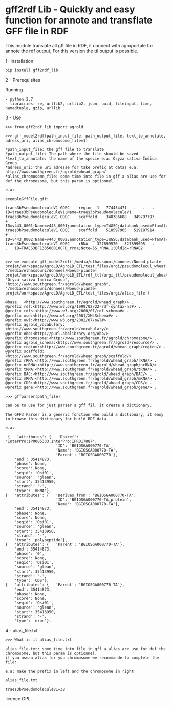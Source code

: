 gff2rdf Lib - Quickly and easy function for annote and transflate GFF file in RDF
========================================================

This module translate all gff file in RDF, it connect with agroportale for annote the rdf output,
For this version the ttl output is possible. 

1- Installation

    pip install gff2rdf_lib 


2 - Prerequisites

Running 

    - python 2.7
    - librairies: re, urllib2, urllib2, json, uuid, fileinput, time, namedtuple, gzip, urllib
      

3 - Use

    >>> from gff2rdf_lib import agrold
    
    >>> gff_model2rdf(path_input_file, path_output_file, text_to_annotate, adress_uri, alias_chromosome_file=1)

    *path_input_file: the gff file to translate
    *path_output_file: The path where the file should be saved
    *text_to_annotate: the name of the specie e.a: Oryza sativa Indica Group
    *adress_uri: the uri adresse for take prefix at datas e.a: http://www.southgreen.fr/agrold/whead_graph/
    *alias_chromosome_file: some time into file in gff a alias are use for def the chromosome, but this param is optionnel
     
    e.a:
     
    exempleGffFile.gff:
     
    traes3bPseudomoleculeV1	GDEC	region	1	774434471	.	.	.	ID=traes3bPseudomoleculeV1;Name=traes3bPseudomoleculeV1
    traes3bPseudomoleculeV1	GDEC	scaffold	348386688	349797793	.	+	.	ID=v443_0001;Name=v443_0001;annotation_type=IWGSC;databank_used=PfamA(v26),uniprot(v2012_04),protOsMSU(),embl_est_pln(v111),uniprot_sprot(v2012_04);software_used=Blast(2.2.21),HMMscan(3.0);OldId=v443_0001
    traes3bPseudomoleculeV1	GDEC	scaffold	518597965	519187914	.	+	.	ID=v443_0002;Name=v443_0002;annotation_type=IWGSC;databank_used=PfamA(v26),uniprot(v2012_04),protOsMSU(),embl_est_pln(v111),uniprot_sprot(v2012_04);software_used=Blast(2.2.21),HMMscan(3.0);OldId=v443_0002
    traes3bPseudomoleculeV1	GDEC	rRNA	327899570	327899695	.	-	.	ID=TRAES3BF133500010CFD_rrna;Note=5S_rRNA.1;OldId=rRNA82

    
    >>> we execute gff_model2rdf('/media/elhassouni/donnees/Noeud-plante-projet/workspace/AgroLD/AgroLD_ETL/test_files/urgi/pseudomolecul_wheat.gff', '/media/elhassouni/donnees/Noeud-plante-projet/workspace/AgroLD/AgroLD_ETL/rdf_ttl/urgi_ttl/pseudomolecul_wheat.ttl', "Oryza sativa Indica Group", "http://www.southgreen.fr/agrold/whead_graph", '/media/elhassouni/donnees/Noeud-plante-projet/workspace/AgroLD/AgroLD_ETL/test_files/urgi/alias_file')
        
    @base	<http://www.southgreen.fr/agrold/whead_graph/> .
    @prefix	rdf:<http://www.w3.org/1999/02/22-rdf-syntax-ns#> .
    @prefix	rdfs:<http://www.w3.org/2000/01/rdf-schema#> .
    @prefix	xsd:<http://www.w3.org/2001/XMLSchema#> .
    @prefix	owl:<http://www.w3.org/2002/07/owl#> .
    @prefix	agrold_vocabulary:<http://www.southgreen.fr/agrold/vocabulary/> .
    @prefix	obo:<http://purl.obolibrary.org/obo/> .
    @prefix	chromosome:<http://www.southgreen.fr/agrold/chromosome/> .
    @prefix	agrold_schema:<http://www.southgreen.fr/agrold/resource/> .
    @prefix	region:<http://www.southgreen.fr/agrold/whead_graph/region/> .
    @prefix	scaffold:<http://www.southgreen.fr/agrold/whead_graph/scaffold/> .
    @prefix	rRNA:<http://www.southgreen.fr/agrold/whead_graph/rRNA/> .
    @prefix	ncRNA:<http://www.southgreen.fr/agrold/whead_graph/ncRNA/> .
    @prefix	tRNA:<http://www.southgreen.fr/agrold/whead_graph/tRNA/> .
    @prefix	BAC:<http://www.southgreen.fr/agrold/whead_graph/BAC/> .
    @prefix	mRNA:<http://www.southgreen.fr/agrold/whead_graph/mRNA/> .
    @prefix	CDS:<http://www.southgreen.fr/agrold/whead_graph/CDS/> .
    @prefix	gene:<http://www.southgreen.fr/agrold/whead_graph/gene/> .
        
    >>> gffparser(path_file)
     
    can be to use for just parser a gff fil, it create a dictionary.
     
    The GFF3 Parser is a generic fonction who build a dictionary, it easy to browse this dictionary for build RDF data
     
    e.a: 
     
     {   'attributes': {   'Dbxref': 'InterPro:IPR005333,InterPro:IPR017887',
                          'ID': 'BGIOSGA000770-TA',
                          'Name': 'BGIOSGA000770-TA',
                          'Parent': 'BGIOSGA000770'},
        'end': 35414873,
        'phase': None,
        'score': None,
        'seqid': 'Osi01',
        'source': 'glean',
        'start': 35413950,
        'strand': '-',
        'type': 'mRNA'},
    {   'attributes': {   'Derives_from': 'BGIOSGA000770-TA',
                          'ID': 'BGIOSGA000770-TA_protein',
                          'Name': 'BGIOSGA000770-TA'},
        'end': 35414873,
        'phase': None,
        'score': None,
        'seqid': 'Osi01',
        'source': 'glean',
        'start': 35413950,
        'strand': '-',
        'type': 'polypeptide'},
    {   'attributes': {   'Parent': 'BGIOSGA000770-TA'},
        'end': 35414873,
        'phase': '0',
        'score': None,
        'seqid': 'Osi01',
        'source': 'glean',
        'start': 35413950,
        'strand': '-',
        'type': 'CDS'},
    {   'attributes': {   'Parent': 'BGIOSGA000770-TA'},
        'end': 35414873,
        'phase': None,
        'score': None,
        'seqid': 'Osi01',
        'source': 'glean',
        'start': 35413950,
        'strand': '-',
        'type': 'exon'},
     
     
4 - alias_file.txt

    >>> What is it alias_file.txt
    
    alias_file.txt: some time into file in gff a alias are use for def the chromosome, but this param is optionnel.
    if you usean alias for you chromosome we recommande to complete the file:

    e.a: make the prefix in left and the chromosome in right
 
    alias_file.txt
    
    traes3bPseudomoleculeV1=3B
    
    
   


licence GPL. 